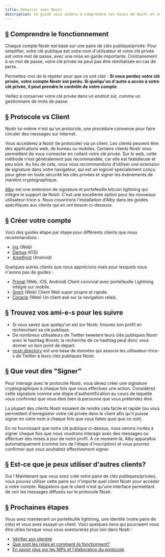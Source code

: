 ```yaml
---
title: Démarrer avec Nostr
description: Ce guide vous aidera à comprendre les bases de Nostr et vous permettra d'être prêt à utiliser Nostr avec un nouveau compte. Nous verrons comment créer un nouveau portefeuille lightning, créer un compte et se connecter à un client en toute sécurité.
---
```


## [§](#understanding-keys) Comprendre le fonctionnement

Chaque compte Nostr est basé sur une paire de clés publique/privée. Pour simplifier, votre clé publique est votre nom d'utilisateur et votre clé privée est votre mot de passe, avec une mise en garde importante. Contrairement à un mot de passe, votre clé privée ne peut pas être réinitialisée en cas de perte.

Permettez-moi de le répéter pour que ce soit clair : **Si vous perdez votre clé privée, votre compte Nostr est perdu. Si quelqu'un d'autre a accès à votre clé privée, il peut prendre le contrôle de votre compte**.

Veillez à conserver votre clé privée dans un endroit sûr, comme un gestionnaire de mots de passe.

## [§](#protocol-vs-client) Protocole vs Client

Nostr lui-même n'est qu'un protocole, une procédure convenue pour faire circuler des messages sur Internet.

Vous accéderez à Nostr (le protocole) via un client. Les clients peuvent être des applications web, de bureau ou mobiles. Certains clients Nostr vous permettent de vous connecter en collant votre clé privée. Sur le web, cette méthode n'est généralement pas recommandée, car elle est fastidieuse et peu sûre. Au lieu de cela, nous vous recommandons d'utiliser une extension de signature dans votre navigateur, qui est un logiciel spécialement conçu pour gérer en toute sécurité les clés privées et signer les événements de manière cryptographique.

[Alby](https://getalby.com?utm_source=nostr.how&ref=nostr.how) est une extension de signature et portefeuille bitcoin lightning qui intègre le support de Nostr. C'est une excellente option pour les nouveaux utilisateur-trice-s. Nous couvrirons l'installation d'Alby dans les guides spécifiques aux clients qui en ont besoin ci-dessous.

## [§](#create-your-account) Créer votre compte

Voici des guides étape par étape pour différents clients que nous recommandons :

-   [Iris](/en/guides/iris) (Web)
-   [Damus](/en/guides/damus) (iOS)
-   [Amethyst](/en/guides/amethyst) (Android)

Quelques autres clients que nous apprécions mais pour lesquels nous n'avons pas de guides :

-   [Primal](https://primal.net) (Web, iOS, Android) Client convivial avec portefeuille Lightning intégré sur mobile.
-   [Snort](https://snort.social?utm_source=nostr.how&ref=nostr.how) (Web) Client Web super propre et rapide.
-   [Coracle](https://coracle.social?utm_source=nostr.how&ref=nostr.how) (Web) Un client axé sur la navigation relais.

## [§](#find-friends) Trouvez vos ami-e-s pour les suivre

-   Si vous savez que quelqu'un est sur Nostr, trouvez son profil en recherchant sa clé publique.
-   De nombreux utilisateurs de Twitter tweetent leurs clés publiques Nostr avec le hashtag #nostr, la recherche de ce hashtag peut donc vous donner un bon point de départ.
-   [nostr.directory](https://nostr.directory?utm_source=nostr.how&ref=nostr.how) est une base de données qui associe les utilisateur-trice-s de Twitter à leurs clés publiques Nostr.

## [§](#whats-signing) Que veut dire "Signer"

Pour interagir avec le protocole Nostr, vous devez créer une signature cryptographique à chaque fois que vous effectuez une action. Considérez cette signature comme une étape d'authentification au cours de laquelle vous confirmez que vous êtes bien la personne que vous prétendez être.

La plupart des clients Nostr essaient de rendre cela facile et rapide (ou vous permettent d'enregistrer votre clé privée dans le client afin qu'il puisse signer en votre nom à chaque fois que vous faites quoi que ce soit).

En ne fournissant que notre clé publique ci-dessus, nous serons invités à signer chaque fois que nous voudrons interagir avec des messages ou effectuer des mises à jour de notre profil. À ce moment-là, Alby apparaîtra automatiquement (comme lors de l'étape d'inscription) et vous pourrez confirmer que vous souhaitez effectivement signer.

## [§](#can-i-use-other-clients) Est-ce que je peux utiliser d'autres clients?

Oui ! Maintenant que vous avez créé votre paire de clés publiques/privées, vous pouvez utiliser cette paire sur n'importe quel client Nostr pour accéder à votre compte. Rappelons que le client n'est qu'une interface permettant de voir les messages diffusés sur le protocole Nostr.

## [§](#next-steps) Prochaines étapes

Vous avez maintenant un portefeuille lightning, une identité (votre paire de clés) et vous avez essayé un client. Voici quelques liens qui pourraient vous être utiles lorsque vous vous aventurerez plus loin dans Nostr :

-   [Vérifier son identité](/fr/guides/get-verified)
-   [Que sont les relais et comment ils fonctionnent?](/fr/relays)
-   [En savoir plus sur les NIPs et l'élaboration du protocole](/fr/the-protocol)
